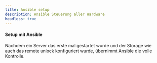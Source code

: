 ```yaml
---
title: Ansible setup
description: Ansible Steuerung aller Hardware
headless: true
---
```


#### Setup mit Ansible

Nachdem ein Server das erste mal gestartet wurde und der Storage wie auch das remote unlock konfiguriert wurde, übernimmt Ansible die volle Kontrolle.
